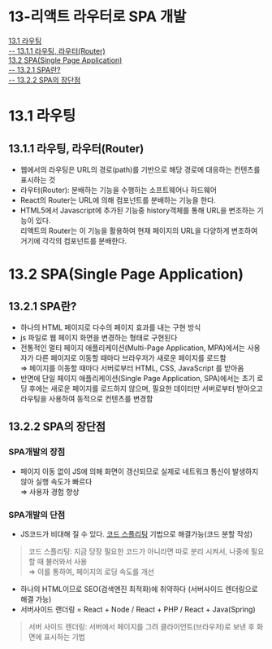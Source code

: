 # 13-리액트 라우터로 SPA 개발  
[13.1 라우팅](#131-라우팅)  
[-- 13.1.1 라우팅, 라우터(Router)](#1311-라우팅-라우터router)  
[13.2 SPA(Single Page Application)](#132-spasingle-page-application)  
[-- 13.2.1 SPA란?](#1321-spa란)  
[-- 13.2.2 SPA의 장단점](#1322-spa의-장단점)  

# 13.1 라우팅

## 13.1.1 라우팅, 라우터(Router)

- 웹에서의 라우팅은 URL의 경로(path)를 기반으로 해당 경로에 대응하는 컨텐츠를 표시하는 것
- 라우터(Router): 분배하는 기능을 수행하는 소프트웨어나 하드웨어
- React의 Router는 URL에 의해 컴포넌트를 분배하는 기능을 한다.
- HTML5에서 Javascript에 추가된 기능중 history객체를 통해 URL을 변조하는 기능이 있다.  
리액트의 Router는 이 기능을 활용하여 현재 페이지의 URL을 다양하게 변조하여 거기에 각각의 컴포넌트를 분배한다.

# 13.2 SPA(Single Page Application)

## 13.2.1 SPA란?

- 하나의 HTML 페이지로 다수의 페이지 효과를 내는 구현 방식
- js 파일로 웹 페이지 화면을 변경하는 형태로 구현된다
- 전통적인 멀티 페이지 애플리케이션(Multi-Page Application, MPA)에서는 사용자가 다른 페이지로 이동할 때마다 브라우저가 새로운 페이지를 로드함  
⇒ 페이지를 이동할 때마다 서버로부터 HTML, CSS, JavaScript 를 받아옴
- 반면에 단일 페이지 애플리케이션(Single Page Application, SPA)에서는 초기 로딩 후에는 새로운 페이지를 로드하지 않으며, 필요한 데이터만 서버로부터 받아오고 라우팅을 사용하여 동적으로 컨텐츠를 변경함

## 13.2.2 SPA의 장단점

### SPA개발의 장점

- 페이지 이동 없이 JS에 의해 화면이 갱신되므로 실제로 네트워크 통신이 발생하지 않아 실행 속도가 빠르다  
⇒ 사용자 경험 향상

### SPA개발의 단점

- JS코드가 비대해 질 수 있다. [코드 스플리팅](https://bamtory29.tistory.com/entry/React-%EB%A6%AC%EC%95%A1%ED%8A%B8%EC%97%90%EC%84%9C-%EC%BD%94%EB%93%9C-%EC%8A%A4%ED%94%8C%EB%A6%AC%ED%8C%85) 기법으로 해결가능(코드 분할 작성)

> 코드 스플리팅: 지금 당장 필요한 코드가 아니라면 따로 분리 시켜서, 나중에 필요할 때 불러와서 사용  
⇒ 이를 통하여, 페이지의 로딩 속도를 개선
> 
- 하나의 HTML이므로 SEO(검색엔진 최적화)에 취약하다 (서버사이드 렌더링으로 해결 가능)
- 서버사이드 랜더링 = React + Node / React + PHP / React + Java(Spring)

> 서버 사이드 렌더링: 서버에서 페이지를 그려 클라이언트(브라우저)로 보낸 후 화면에 표시하는 기법
> 

